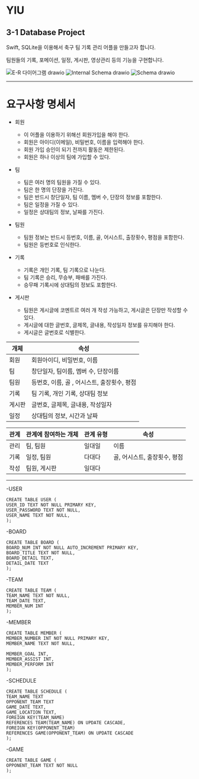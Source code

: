 # YIU

## 3-1 Database Project

Swift, SQLite을 이용해서 축구 팀 기록 관리 어플을 만들고자 합니다.

팀원들의 기록, 포메이션, 일정, 게시판, 영상관리 등의 기능을 구현합니다.



![E-R 다이어그램 drawio](https://user-images.githubusercontent.com/77499260/169853615-339200c1-1f0e-494c-8e19-decd3731e978.png)
![Internal Schema drawio](https://user-images.githubusercontent.com/77499260/169853939-60ddbc1b-19b7-4bff-ae9a-1707a0b799cd.png)
![Schema drawio](https://user-images.githubusercontent.com/77499260/169853934-248ac0f5-1668-45b0-af9c-382c54306365.png)

<hr>

# 요구사항 명세서

- 회원
    - 이 어플을 이용하기 위해선 회원가입을 해야 한다.
    - 회원은 아이디(이메일), 비밀번호, 이름을 입력해야 한다.
    - 회원 가입 승인이 되기 전까지 활동은 제한된다.
    - 회원은 하나 이상의 팀에 가입할 수 있다.
    
- 팀
    - 팀은 여러 명의 팀원을 가질 수 있다.
    - 팀은 한 명의 단장을 가진다.
    - 팀은 반드시 창단일자, 팀 이름, 멤버 수, 단장의 정보를 포함한다.
    - 팀은 일정을 가질 수 있다.
    - 일정은 상대팀의 정보, 날짜를 가진다.
    
- 팀원
    - 팀원 정보는 반드시 등번호, 이름, 골, 어시스트, 출장횟수, 평점을 포함한다.
    - 팀원은 등번호로 인식한다.

- 기록
    - 기록은 개인 기록, 팀 기록으로 나눈다.
    - 팀 기록은 승리, 무승부, 패배를 가진다.
    - 승무패 기록시에 상대팀의 정보도 포함한다.

- 게시판
    - 팀원은 게시글에 코멘트르 여러 개 작성 가능하고, 게시글은 단장만 작성할 수 있다.
    - 게시글에 대한 글번호, 글제목, 글내용, 작성일자 정보를 유지해야 한다.
    - 게시글은 글번호로 식별한다.



    

| 개체 | 속성 |
| --- | --- |
| 회원 | 회원아이디, 비밀번호, 이름 |
| 팀 | 창단일자, 팀이름, 멤버 수, 단장이름 |
| 팀원 | 등번호, 이름, 골 , 어시스트, 출장횟수, 평점 |
| 기록 | 팀 기록, 개인 기록, 상대팀 정보 |
| 게시판 | 글번호, 글제목, 글내용, 작성일자 |
| 일정 | 상대팀의 정보, 시간과 날짜 |

| 관계 | 관계에 참여하는 개체 | 관계 유형 | 속성 |
| --- | --- | --- | --- |
| 관리 | 팀, 팀원 | 일대일 | 이름 |
| 기록 | 일정, 팀원 | 다대다 | 골, 어시스트, 출장횟수, 평점 |
| 작성 | 팀원, 게시판 | 일대다 |  |


<hr>

-USER

    CREATE TABLE USER (
    USER_ID TEXT NOT NULL PRIMARY KEY,
    USER_PASSWORD TEXT NOT NULL,
    USER_NAME TEXT NOT NULL,
    );
    
    
-BOARD

    CREATE TABLE BOARD (
    BOARD_NUM INT NOT NULL AUTO_INCREMENT PRIMARY KEY,
    BOARD_TITLE TEXT NOT NULL,
    BOARD_DETAIL TEXT,
    DETAIL_DATE TEXT
    );
    
    
    
-TEAM

    CREATE TABLE TEAM (
    TEAM_NAME TEXT NOT NULL,
    TEAM_DATE TEXT,
    MEMBER_NUM INT
    );
    
-MEMBER

    CREATE TABLE MEMBER (
    MEMBER_NUMBER INT NOT NULL PRIMARY KEY,
    MEMBER_NAME TEXT NOT NULL,

    MEMBER_GOAL INT,
    MEMBER_ASSIST INT,
    MEMBER_PERFORM INT
    );
    
    
-SCHEDULE

    CREATE TABLE SCHEDULE (
    TEAM_NAME TEXT
    OPPONENT_TEAM TEXT
    GAME_DATE TEXT,
    GAME_LOCATION TEXT,
    FOREIGN KEY(TEAM_NAME)
    REFERENCES TEAM(TEAM_NAME) ON UPDATE CASCADE,
    FOREIGN KEY(OPPONENT_TEAM)
    REFERENCES GAME(OPPONENT_TEAM) ON UPDATE CASCADE
    );
    
-GAME

    CREATE TABLE GAME (
    OPPONENT_TEAM TEXT NOT NULL
    );
